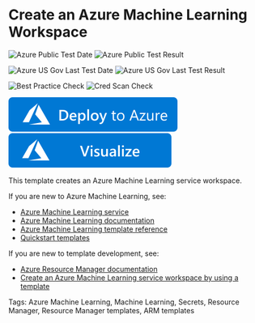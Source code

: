 # Create an Azure Machine Learning Workspace

![Azure Public Test Date](https://azurequickstartsservice.blob.core.windows.net/badges/101-machine-learning-create/PublicLastTestDate.svg)
![Azure Public Test Result](https://azurequickstartsservice.blob.core.windows.net/badges/101-machine-learning-create/PublicDeployment.svg)

![Azure US Gov Last Test Date](https://azurequickstartsservice.blob.core.windows.net/badges/101-machine-learning-create/FairfaxLastTestDate.svg)
![Azure US Gov Last Test Result](https://azurequickstartsservice.blob.core.windows.net/badges/101-machine-learning-create/FairfaxDeployment.svg)

![Best Practice Check](https://azurequickstartsservice.blob.core.windows.net/badges/101-machine-learning-create/BestPracticeResult.svg)
![Cred Scan Check](https://azurequickstartsservice.blob.core.windows.net/badges/101-machine-learning-create/CredScanResult.svg)

[![Deploy To Azure](https://raw.githubusercontent.com/Azure/azure-quickstart-templates/master/1-CONTRIBUTION-GUIDE/images/deploytoazure.svg?sanitize=true)]("https://portal.azure.com/#create/Microsoft.Template/uri/https%3A%2F%2Fraw.githubusercontent.com%2FAzure%2Fazure-quickstart-templates%2Fmaster%2F101-machine-learning-create%2Fazuredeploy.json")
[![Visualize](https://raw.githubusercontent.com/Azure/azure-quickstart-templates/master/1-CONTRIBUTION-GUIDE/images/visualizebutton.svg?sanitize=true)]("http://armviz.io/#/?load=https%3A%2F%2Fraw.githubusercontent.com%2FAzure%2Fazure-quickstart-templates%2Fmaster%2F101-machine-learning-create%2Fazuredeploy.json")

This template creates an Azure Machine Learning service workspace.

If you are new to Azure Machine Learning, see:

- [Azure Machine Learning service](https://azure.microsoft.com/services/machine-learning-service/)
- [Azure Machine Learning documentation](https://docs.microsoft.com/azure/machine-learning/)
- [Azure Machine Learning template reference](https://docs.microsoft.com/azure/templates/microsoft.machinelearningservices/allversions)
- [Quickstart templates](https://azure.microsoft.com/resources/templates/)

If you are new to template development, see:

- [Azure Resource Manager documentation](https://docs.microsoft.com/azure/azure-resource-manager/)
- [Create an Azure Machine Learning service workspace by using a template](https://docs.microsoft.com/azure/machine-learning/service/how-to-create-workspace-template)

Tags: Azure Machine Learning, Machine Learning, Secrets, Resource Manager,
Resource Manager templates, ARM templates
